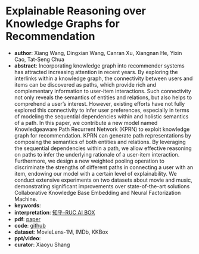 # Explainable Reasoning over Knowledge Graphs for Recommendation  
- **author**: Xiang Wang, Dingxian Wang, Canran Xu, Xiangnan He, Yixin Cao, Tat-Seng Chua    
- **abstract**: Incorporating knowledge graph into recommender systems has attracted increasing attention in recent years. By exploring the interlinks within a knowledge graph, the connectivity between users and items can be discovered as paths, which provide rich and complementary information to user-item interactions. Such connectivity not only reveals the semantics of entities and relations, but also helps to comprehend a user’s interest. However, existing efforts have not fully explored this connectivity to infer user preferences, especially in terms of modeling the sequential dependencies within and holistic semantics of a path.
In this paper, we contribute a new model named Knowledgeaware Path Recurrent Network (KPRN) to exploit knowledge graph for recommendation. KPRN can generate path representations by composing the semantics of both entities and relations. By leveraging the sequential dependencies within a path, we allow effective reasoning on paths to infer the underlying rationale of a user-item interaction. Furthermore, we design a new weighted pooling operation to discriminate the strengths of different paths in connecting a user with an item, endowing our model with a certain level of explainability. We conduct extensive experiments on two datasets about movie and music, demonstrating significant improvements over state-of-the-art solutions Collaborative Knowledge Base Embedding and Neural Factorization Machine.  
- **keywords**: 
- **interpretation**: [知乎-RUC AI BOX](https://zhuanlan.zhihu.com/p/51000072)
- **pdf**: [paper](https://www.aaai.org/ojs/index.php/AAAI/article/view/4470/4348)
- **code**: [github](https://github.com/eBay/KPRN)
- **dataset**: MovieLens-1M, IMDb, KKBox  
- **ppt/video**:
- **curator**: Xiaoyu Shang 
